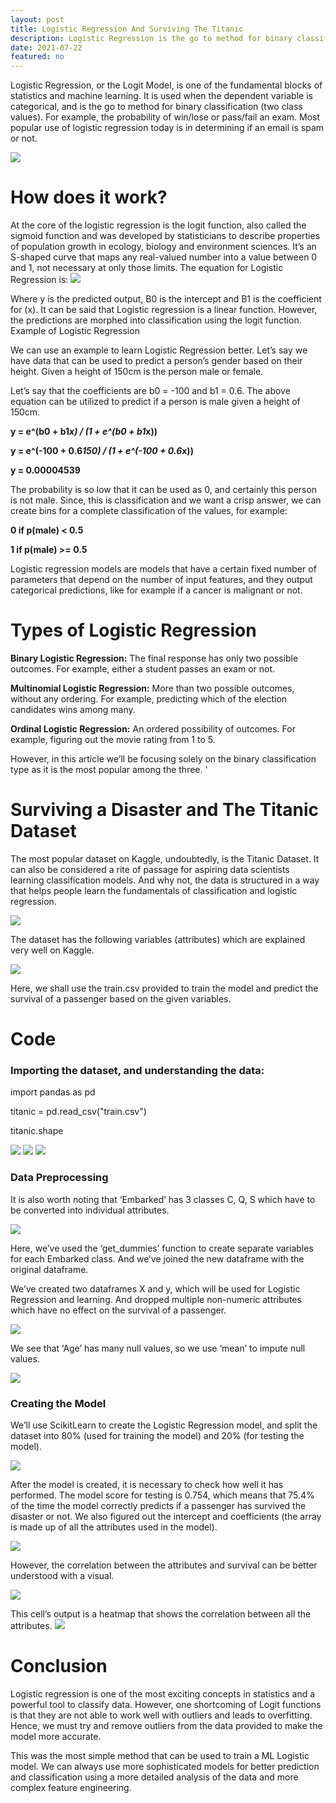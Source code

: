 ```yaml
---
layout: post
title: Logistic Regression And Surviving The Titanic
description: Logistic Regression is the go to method for binary classification in machine learning. In the article, we'll be learning about the logit function, and using it to solve the one of the most popular problems on Kaggle, the Titanic Dataset.
date: 2021-07-22
featured: no
---
```


Logistic Regression, or the Logit Model, is one of the fundamental blocks of statistics and machine learning. It is used when the dependent variable is categorical, and is the go to method for binary classification (two class values). For example, the probability of win/lose or pass/fail an exam. Most popular use of logistic regression today is in determining if an email is spam or not.

<img src="/blog/LogisticRegression/Logistic1.jpg">

<h1>How does it work?</h1>
At the core of the logistic regression is the logit function, also called the sigmoid function and was developed by statisticians to describe properties of population growth in ecology, biology and environment sciences. It’s an S-shaped curve that maps any real-valued number into a value between 0 and 1, not necessary at only those limits. The equation for Logistic Regression is:

<img src="/blog/LogisticRegression/Logistic2.jpg">

Where y is the predicted output, B0 is the intercept and B1 is the coefficient for (x). It can be said that Logistic regression is a linear function. However, the predictions are morphed into classification using the logit function.
Example of Logistic Regression

We can use an example to learn Logistic Regression better. Let’s say we have data that can be used to predict a person’s gender based on their height. Given a height of 150cm is the person male or female.

Let’s say that the coefficients are b0 = -100 and b1 = 0.6. The above equation can be utilized to predict if a person is male given a height of 150cm.

<b>y = e^(b0 + b1*x) / (1 + e^(b0 + b1*x))</b>

<b>y = e^(-100 + 0.6*150) / (1 + e^(-100 + 0.6*x))</b>

<b>y = 0.00004539</b>

The probability is so low that it can be used as 0, and certainly this person is not male.
Since, this is classification and we want a crisp answer, we can create bins for a complete classification of the values, for example:

<b>0 if p(male) < 0.5</b>

<b>1 if p(male) >= 0.5</b>

Logistic regression models are models that have a certain fixed number of parameters that depend on the number of input features, and they output categorical predictions, like for example if a cancer is malignant or not. 

<h1>Types of Logistic Regression</h1>

<b>Binary Logistic Regression:</b> The final response has only two possible outcomes. For example, either a student passes an exam or not.

<b>Multinomial Logistic Regression:</b> More than two possible outcomes, without any ordering. For example, predicting which of the election candidates wins among many.

<b>Ordinal Logistic Regression:</b> An ordered possibility of outcomes. For example, figuring out the movie rating from 1 to 5.

However, in this article we’ll be focusing solely on the binary classification type as it is the most popular among the three. '

<h1>Surviving a Disaster and The Titanic Dataset</h1>

The most popular dataset on Kaggle, undoubtedly, is the Titanic Dataset. It can also be considered a rite of passage for aspiring data scientists learning classification models. And why not, the data is structured in a way that helps people learn the fundamentals of classification and logistic regression.

<img src="/blog/LogisticRegression/Logistic3.jpg">

The dataset has the following variables (attributes) which are explained very well on Kaggle.

<img src="/blog/LogisticRegression/Logistic4.jpg">

Here, we shall use the train.csv provided to train the model and predict the survival of a passenger based on the given variables.

<h1>Code </h1>

<h3>Importing the dataset, and understanding the data: </h3>

import pandas as pd

titanic = pd.read_csv("train.csv")

titanic.shape

<img src="/blog/LogisticRegression/Logistic5.jpg">
<img src="/blog/LogisticRegression/Logistic6.jpg">
<img src="/blog/LogisticRegression/Logistic7.jpg">

<h3>Data Preprocessing </h3>

It is also worth noting that ‘Embarked’ has 3 classes C, Q, S which have to be converted into individual attributes.

<img src="/blog/LogisticRegression/Logistic8.jpg">

Here, we’ve used the ‘get_dummies’ function to create separate variables for each Embarked class. And we’ve joined the new dataframe with the original dataframe.

We’ve created two dataframes X and y, which will be used for Logistic Regression and learning. And dropped multiple non-numeric attributes which have no effect on the survival of a passenger. 

<img src="/blog/LogisticRegression/Logistic9.jpg">

We see that ‘Age’ has many null values, so we use ‘mean’ to impute null values.

<img src="/blog/LogisticRegression/Logistic10.jpg">

<h3>Creating the Model</h3>

We’ll use ScikitLearn to create the Logistic Regression model, and split the dataset into 80% (used for training the model) and 20% (for testing the model).

<img src="/blog/LogisticRegression/Logistic11.jpg">

After the model is created, it is necessary to check how well it has performed. The model score for testing is 0.754, which means that 75.4% of the time the model correctly predicts if a passenger has survived the disaster or not. We also figured out the intercept and coefficients (the array is made up of all the attributes used in the model).

<img src="/blog/LogisticRegression/Logistic12.jpg">

However, the correlation between the attributes and survival can be better understood with a visual.

<img src="/blog/LogisticRegression/Logistic13.jpg">

This cell’s output is a heatmap that shows the correlation between all the attributes.
<img src="/blog/LogisticRegression/Logistic14.jpg">

<h1>Conclusion</h1>
Logistic regression is one of the most exciting concepts in statistics and a powerful tool to classify data. However, one shortcoming of Logit functions is that they are not able to work well with outliers and leads to overfitting. Hence, we must try and remove outliers from the data provided to make the model more accurate. 

This was the most simple method that can be used to train a ML Logistic model. We can always use more sophisticated models for better prediction and classification using a more detailed analysis of the data and more complex feature engineering.
